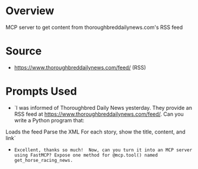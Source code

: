 # Overview
MCP server to get content from thoroughbreddailynews.com's RSS feed

# Source
* https://www.thoroughbreddailynews.com/feed/ (RSS)

# Prompts Used
* `I was informed of Thoroughbred Daily News yesterday. They provide an RSS feed at https://www.thoroughbreddailynews.com/feed/.  Can you write a Python program that:

Loads the feed
Parse the XML
For each story, show the title, content, and link`
* `Excellent, thanks so much!  Now, can you turn it into an MCP server using FastMCP? Expose one method for @mcp.tool() named get_horse_racing_news.`